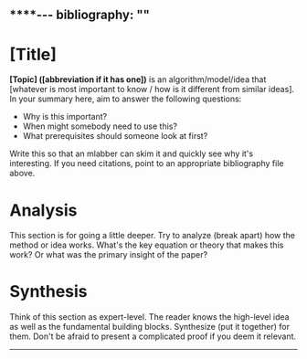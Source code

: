 ****---
bibliography: ""
---

# [Title]

**[Topic] ([abbreviation if it has one])** is an algorithm/model/idea that [whatever is most important to know / how is it different from similar ideas]. In your summary here, aim to answer the following questions:

* Why is this important?
* When might somebody need to use this?
* What prerequisites should someone look at first?

Write this so that an mlabber can skim it and quickly see why it's interesting. If you need citations, point to an appropriate bibliography file above.

# Analysis

This section is for going a little deeper. Try to analyze (break apart) how the method or idea works. What's the key equation or theory that makes this work? Or what was the primary insight of the paper?

# Synthesis

Think of this section as expert-level. The reader knows the high-level idea as well as the fundamental building blocks. Synthesize (put it together) for them. Don't be afraid to present a complicated proof if you deem it relevant.

---